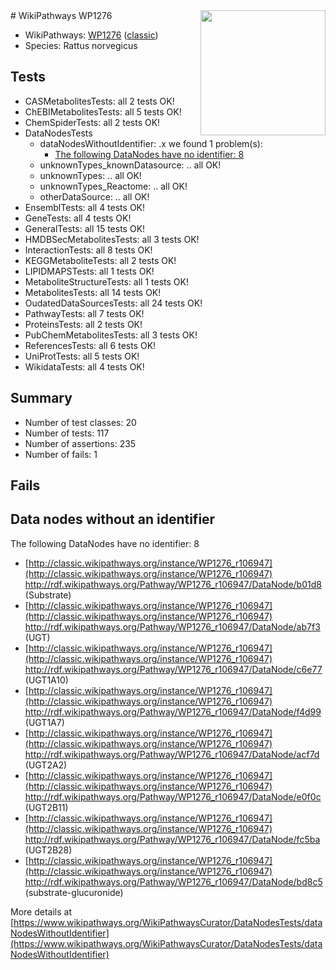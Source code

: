 <img style="float: right; width: 200px" src="https://upload.wikimedia.org/wikipedia/commons/thumb/8/83/Wplogo_with_text_500.png/640px-Wplogo_with_text_500.png" />
# WikiPathways WP1276

* WikiPathways: [WP1276](https://wikipathways.org/pathways/WP1276) ([classic](https://classic.wikipathways.org/instance/WP1276))
* Species: Rattus norvegicus
## Tests
* CASMetabolitesTests: all 2 tests OK!
* ChEBIMetabolitesTests: all 5 tests OK!
* ChemSpiderTests: all 2 tests OK!
* DataNodesTests
    * dataNodesWithoutIdentifier: .x we found 1 problem(s):
        * [The following DataNodes have no identifier: 8](#d2d32fa7)
    * unknownTypes_knownDatasource: .. all OK!
    * unknownTypes: .. all OK!
    * unknownTypes_Reactome: .. all OK!
    * otherDataSource: .. all OK!
* EnsemblTests: all 4 tests OK!
* GeneTests: all 4 tests OK!
* GeneralTests: all 15 tests OK!
* HMDBSecMetabolitesTests: all 3 tests OK!
* InteractionTests: all 8 tests OK!
* KEGGMetaboliteTests: all 2 tests OK!
* LIPIDMAPSTests: all 1 tests OK!
* MetaboliteStructureTests: all 1 tests OK!
* MetabolitesTests: all 14 tests OK!
* OudatedDataSourcesTests: all 24 tests OK!
* PathwayTests: all 7 tests OK!
* ProteinsTests: all 2 tests OK!
* PubChemMetabolitesTests: all 3 tests OK!
* ReferencesTests: all 6 tests OK!
* UniProtTests: all 5 tests OK!
* WikidataTests: all 4 tests OK!


## Summary

* Number of test classes: 20
* Number of tests: 117
* Number of assertions: 235
* Number of fails: 1

## Fails

<a name="d2d32fa7" />

## Data nodes without an identifier

The following DataNodes have no identifier: 8

* [http://classic.wikipathways.org/instance/WP1276_r106947](http://classic.wikipathways.org/instance/WP1276_r106947) http://rdf.wikipathways.org/Pathway/WP1276_r106947/DataNode/b01d8 (Substrate)
* [http://classic.wikipathways.org/instance/WP1276_r106947](http://classic.wikipathways.org/instance/WP1276_r106947) http://rdf.wikipathways.org/Pathway/WP1276_r106947/DataNode/ab7f3 (UGT)
* [http://classic.wikipathways.org/instance/WP1276_r106947](http://classic.wikipathways.org/instance/WP1276_r106947) http://rdf.wikipathways.org/Pathway/WP1276_r106947/DataNode/c6e77 (UGT1A10)
* [http://classic.wikipathways.org/instance/WP1276_r106947](http://classic.wikipathways.org/instance/WP1276_r106947) http://rdf.wikipathways.org/Pathway/WP1276_r106947/DataNode/f4d99 (UGT1A7)
* [http://classic.wikipathways.org/instance/WP1276_r106947](http://classic.wikipathways.org/instance/WP1276_r106947) http://rdf.wikipathways.org/Pathway/WP1276_r106947/DataNode/acf7d (UGT2A2)
* [http://classic.wikipathways.org/instance/WP1276_r106947](http://classic.wikipathways.org/instance/WP1276_r106947) http://rdf.wikipathways.org/Pathway/WP1276_r106947/DataNode/e0f0c (UGT2B11)
* [http://classic.wikipathways.org/instance/WP1276_r106947](http://classic.wikipathways.org/instance/WP1276_r106947) http://rdf.wikipathways.org/Pathway/WP1276_r106947/DataNode/fc5ba (UGT2B28)
* [http://classic.wikipathways.org/instance/WP1276_r106947](http://classic.wikipathways.org/instance/WP1276_r106947) http://rdf.wikipathways.org/Pathway/WP1276_r106947/DataNode/bd8c5 (substrate-glucuronide)


More details at [https://www.wikipathways.org/WikiPathwaysCurator/DataNodesTests/dataNodesWithoutIdentifier](https://www.wikipathways.org/WikiPathwaysCurator/DataNodesTests/dataNodesWithoutIdentifier)

